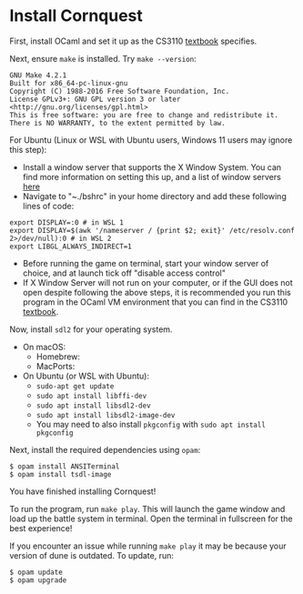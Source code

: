 # Install Cornquest

First, install OCaml and set it up as the CS3110 [textbook](https://cs3110.github.io/textbook/chapters/preface/install.html) specifies.

Next, ensure `make` is installed. Try `make --version`:

```shell
GNU Make 4.2.1
Built for x86_64-pc-linux-gnu
Copyright (C) 1988-2016 Free Software Foundation, Inc.
License GPLv3+: GNU GPL version 3 or later <http://gnu.org/licenses/gpl.html>
This is free software: you are free to change and redistribute it.
There is NO WARRANTY, to the extent permitted by law.
```

For Ubuntu (Linux or WSL with Ubuntu users, Windows 11 users may ignore this step):
  - Install a window server that supports the X Window System. You can find  more information on setting this up, and a list of window servers [here](https://wiki.ubuntu.com/WSL#Running_Graphical_Applications)
  - Navigate to "~./bshrc" in your home directory and add these following lines of code:

  ```
  export DISPLAY=:0 # in WSL 1
  export DISPLAY=$(awk '/nameserver / {print $2; exit}' /etc/resolv.conf 2>/dev/null):0 # in WSL 2
  export LIBGL_ALWAYS_INDIRECT=1
  ```
  - Before running the game on terminal, start your window server of choice, and at launch tick off "disable access control"
  - If X Window Server will not run on your computer, or if the GUI does not open despite following the above steps, it is recommended you run this program in the OCaml VM environment that you can find in the CS3110 [textbook](https://cs3110.github.io/textbook/chapters/appendix/vm.html?highlight=virtual%20machine).

Now, install `sdl2` for your operating system.

- On macOS:
  - Homebrew:
  - MacPorts:
- On Ubuntu (or WSL with Ubuntu):
  - `sudo-apt get update`
  - `sudo apt install libffi-dev`
  - `sudo apt install libsdl2-dev`
  - `sudo apt install libsdl2-image-dev`
  - You may need to also install `pkgconfig` with `sudo apt install pkgconfig`

Next, install the required dependencies using `opam`:

```
$ opam install ANSITerminal
$ opam install tsdl-image
```

You have finished installing Cornquest!

To run the program, run `make play`. This will launch the game window and load up the battle system in terminal. Open the terminal in fullscreen for the best experience!

If you encounter an issue while running `make play` it may be because your version of dune is outdated. To update, run:
```
$ opam update
$ opam upgrade
```
